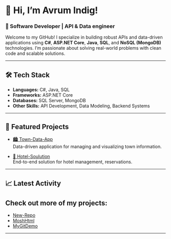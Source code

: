# 👋 Hi, I’m Avrum Indig!

### 🚀 Software Developer | API & Data engineer

Welcome to my GitHub! I specialize in building robust APIs and data-driven applications using **C#**, **ASP.NET Core**, **Java**, **SQL**, and **NoSQL (MongoDB)** technologies. I’m passionate about solving real-world problems with clean code and scalable solutions.

---

## 🛠️ Tech Stack
- **Languages:** C#, Java, SQL
- **Frameworks:** ASP.NET Core
- **Databases:** SQL Server, MongoDB
- **Other Skills:** API Development, Data Modeling, Backend Systems

---

## 🌟 Featured Projects

- [🏙️ Town-Data-App](https://github.com/ayindig1948/Town-Data-App)  
  Data-driven application for managing and visualizing town information.

- [🏨 Hotel-Soulution](https://github.com/ayindig1948/Hotel-Soulution)  
  End-to-end solution for hotel management, reservations.

---

## 📈 Latest Activity

Check out more of my projects:
- 
- [New-Repo](https://github.com/ayindig1948/New-Repo)
- [MoshHtml](https://github.com/ayindig1948/MoshHtml)
- [MyGitDemo](https://github.com/ayindig1948/MyGitDemo)

---

<!--
**ayindig1948/ayindig1948** is a ✨ special ✨ repository because its README will appear on your GitHub profile!
-->



